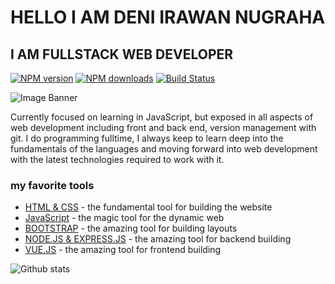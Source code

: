 # HELLO I AM DENI IRAWAN NUGRAHA
## I AM FULLSTACK WEB DEVELOPER
[![NPM version](https://img.shields.io/npm/v/github-contributors.svg?style=flat)](https://www.npmjs.com/package/github-contributors) [![NPM downloads](https://img.shields.io/npm/dm/github-contributors.svg?style=flat)](https://npmjs.org/package/github-contributors) [![Build Status](https://img.shields.io/travis/jonschlinkert/github-contributors.svg?style=flat)](https://travis-ci.org/jonschlinkert/github-contributors)

![Image Banner](https://d1nu36igcsxiys.cloudfront.net/images/img/webdeveloper_banner.jpg)

Currently focused on learning in JavaScript, but exposed in all aspects of web development including front and back end, version management with git. I do programming fulltime, I always keep to learn deep into the fundamentals of the languages and moving forward into web development with the latest technologies required to work with it.

### my favorite tools

* [HTML & CSS](https://html.com/) - the fundamental tool for building the website
* [JavaScript](https://www.javascript.com/) - the magic tool for the dynamic web
* [BOOTSTRAP](https://getbootstrap.com/) - the amazing tool for building layouts
* [NODE.JS & EXPRESS.JS](https://nodejs.org/en/) - the amazing tool for backend building
* [VUE.JS](https://vuejs.org/) - the amazing tool for frontend building

![Github stats](https://github-readme-stats.vercel.app/api?username=deni-irawan40563)
<div class="LI-profile-badge"  data-version="v1" data-size="medium" data-locale="in_ID" data-type="horizontal" data-theme="light" data-vanity="denycode"><a class="LI-simple-link">
